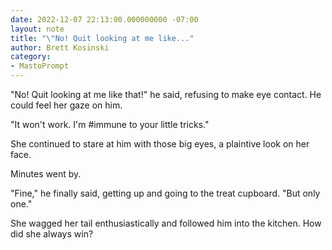```yaml
---
date: 2022-12-07 22:13:00.000000000 -07:00
layout: note
title: "\"No! Quit looking at me like..."
author: Brett Kosinski
category:
- MastoPrompt
---
```

"No! Quit looking at me like that!" he said, refusing to make eye contact.  He could feel her gaze on him.

"It won't work. I'm #immune to your little tricks."

She continued to stare at him with those big eyes, a plaintive look on her face.

Minutes went by.

"Fine," he finally said, getting up and going to the treat cupboard. "But only one."

She wagged her tail enthusiastically and followed him into the kitchen. How did she always win?
